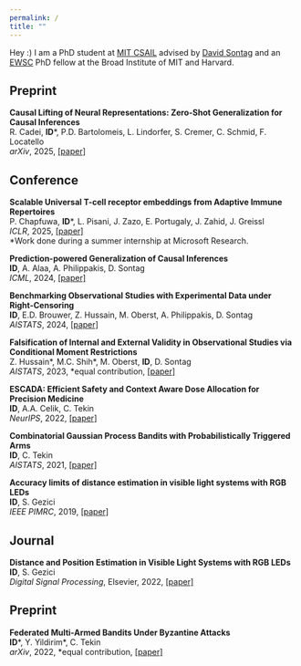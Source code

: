 ```yaml
---
permalink: /
title: ""
---
```


Hey :) I am a PhD student at [MIT CSAIL](https://www.csail.mit.edu) advised by [David Sontag](http://clinicalml.org) and an [EWSC](https://www.ericandwendyschmidtcenter.org) PhD fellow at the Broad Institute of MIT and Harvard.

## Preprint

**Causal Lifting of Neural Representations: Zero-Shot Generalization for Causal Inferences** \
R. Cadei, **ID**\*, P.D. Bartolomeis, L. Lindorfer, S. Cremer, C. Schmid, F. Locatello \
*arXiv*, 2025, [[paper]](https://arxiv.org/pdf/2502.06343)

## Conference

**Scalable Universal T-cell receptor embeddings from Adaptive Immune Repertoires** \
P. Chapfuwa, **ID**\*, L. Pisani, J. Zazo, E. Portugaly, J. Zahid, J. Greissl \
*ICLR*, 2025, [[paper]](https://openreview.net/pdf?id=oAukQalLzs) \
\*Work done during a summer internship at Microsoft Research.

**Prediction-powered Generalization of Causal Inferences** \
**ID**, A. Alaa, A. Philippakis, D. Sontag \
*ICML*, 2024, [[paper]](https://arxiv.org/abs/2406.02873) 

**Benchmarking Observational Studies with Experimental Data under Right-Censoring** \
**ID**, E.D. Brouwer, Z. Hussain, M. Oberst, A. Philippakis, D. Sontag \
*AISTATS*, 2024, [[paper]](https://proceedings.mlr.press/v238/demirel24a.html)

**Falsification of Internal and External Validity in Observational Studies via Conditional Moment Restrictions** \
Z. Hussain\*, M.C. Shih\*, M. Oberst, **ID**, D. Sontag \
*AISTATS*, 2023, \*equal contribution, [[paper]](https://proceedings.mlr.press/v206/hussain23a.html)

**ESCADA: Efficient Safety and Context Aware Dose Allocation for Precision Medicine** \
**ID**, A.A. Celik, C. Tekin \
*NeurIPS*, 2022, [[paper]](https://proceedings.neurips.cc/paper_files/paper/2022/hash/afddff15817993412489a7df483da7d9-Abstract-Conference.html)

**Combinatorial Gaussian Process Bandits with Probabilistically Triggered Arms** \
**ID**, C. Tekin \
*AISTATS*, 2021, [[paper]](https://proceedings.mlr.press/v130/demirel21a.html)

**Accuracy limits of distance estimation in visible light systems with RGB LEDs** \
**ID**, S. Gezici \
*IEEE PIMRC*, 2019, [[paper]](https://ieeexplore.ieee.org/abstract/document/8904457/)

## Journal

**Distance and Position Estimation in Visible Light Systems with RGB LEDs** \
**ID**, S. Gezici \
*Digital Signal Processing*, Elsevier, 2022, [[paper]](https://www.sciencedirect.com/science/article/abs/pii/S1051200422000409)

## Preprint

**Federated Multi-Armed Bandits Under Byzantine Attacks** \
**ID**\*, Y. Yildirim\*, C. Tekin \
*arXiv*, 2022, \*equal contribution, [[paper]](https://arxiv.org/abs/2205.04134)
